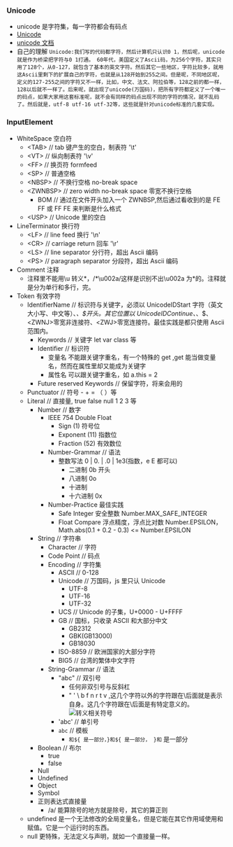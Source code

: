 ### Unicode

- unicode 是字符集，每一字符都会有码点
- [Unicode](home.unicode.org)
- [unicode 文档](fileformat.info/info/unicode/)
- 自己的理解
  `Unicode:我们写的代码都字符，然后计算机只认识0 1，然后呢，unicode就是作为桥梁把字符与0 1打通。 60年代，美国定义了Ascii码，为256个字符，其实只用了128个，从0-127，就包含了基本的英文字符。然后其它一些地区，字符比较多，就用这Ascii里剩下的扩展自己的字符，也就是从128开始到255之间。但是呢，不同地区呢，定义的127-255之间的字符又不一样，比如，中文、法文、阿拉伯等，128之前的都一样，128以后就不一样了。后来呢，就出现了unicode(万国码)，把所有字符都定义了一个唯一的码点，如果大家用这套标准呢，就不会有同样的码点出现不同的字符的情况，就不乱码了。然后就是，utf-8 utf-16 utf-32等，这些就是针对unicode标准的几套实现。`

### InputElement

- WhiteSpace 空白符
  - \<TAB\> // tab 键产生的空白，制表符 '\t'
  - \<VT\> // 纵向制表符 '\v'
  - \<FF\> // 换页符 formfeed
  - \<SP\> // 普通空格
  - \<NBSP\> // 不换行空格 no-break space
  - \<ZWNBSP\> // zero width no-break space 零宽不换行空格
    - BOM // 通过在文件开头加入一个 ZWNBSP,然后通过看收到的是 FE FF 或 FF FE 来判断是什么格式
  - \<USP\> // Unicode 里的空白
- LineTerminator 换行符
  - \<LF\> // line feed 换行 '\n'
  - \<CR\> // carriage return 回车 '\r'
  - \<LS\> // line separator 分行符，超出 Ascii 编码
  - \<PS\> // paragraph separator 分段符，超出 Ascii 编码
- Comment 注释
  - 注释里不能用\u 转义*，/*\u002a/这样是识别不出\u002a 为\*的。注释就是分为单行和多行，完。
- Token 有效字符
  - IdentifierName // 标识符与关键字，必须以 UnicodeIDStart 字符（英文大小写、中文等）、_、\$开头。其它位置以 UnicodeIDContinue、_、\$、\<ZWNJ\>零宽非连接符、\<ZWJ\>零宽连接符。最佳实践是都只使用 Ascii 范围内。
    - Keywords // 关键字 let var class 等
    - Identifier // 标识符
      - 变量名 不能跟关键字重名，有一个特殊的 get ,get 能当做变量名，然而在属性里却又能成为关键字
      - 属性名 可以跟关键字重名，如 a.this = 2
    - Future reserved Keywords // 保留字符，将来会用的
  - Punctuator // 符号 - + = （ ）等
  - Literal // 直接量, true false null 1 2 3 等
    - Number // 数字
      - IEEE 754 Double Float
        - Sign (1) 符号位
        - Exponent (11) 指数位
        - Fraction (52) 有效数位
      - Number-Grammar // 语法
        - 整数写法 0 \| 0. \| .0 \| 1e3(指数，e E 都可以)
          - 二进制 0b 开头
          - 八进制 0o
          - 十进制
          - 十六进制 0x
      - Number-Practice 最佳实践
        - Safe Integer 安全整数 Number.MAX_SAFE_INTEGER
        - Float Compare 浮点精度，浮点比对数 Number.EPSILON，Math.abs(0.1 + 0.2 - 0.3) \<= Number.EPSILON
    - String // 字符串
      - Character // 字符
      - Code Point // 码点
      - Encoding // 字符集
        - ASCII // 0-128
        - Unicode // 万国码，js 里只认 Unicode
          - UTF-8
          - UTF-16
          - UTF-32
        - UCS // Unicode 的子集，U+0000 - U+FFFF
        - GB // 国标，只收录 ASCII 和大部分中文
          - GB2312
          - GBK(GB13000)
          - GB18030
        - ISO-8859 // 欧洲国家的大部分字符
        - BIG5 // 台湾的繁体中文字符
      - String-Grammar // 语法
        - "abc" // 双引号
          - 任何非双引号与反斜杠
          - " ' \ b f n r t v ,这几个字符以外的字符跟在\后面就是表示自身。这几个字符跟在\后面是有特定意义的。![转义相关符号](https://raw.githubusercontent.com/kaeryehaowan/kaeryehaowan.github.io/master/images/encoding-space.png)
        - 'abc' // 单引号
        - `abc` // 模板
          - `和${ 是一部分，}和${ 是一部分， }和` 是一部分
    - Boolean // 布尔
      - true
      - false
    - Null
    - Undefined
    - Object
    - Symbol
    - 正则表达式直接量
      - /a/ 能算除号的地方就是除号，其它的算正则
  - undefined 是一个无法修改的全局变量名，但是它能在其它作用域使用和赋值。它是一个运行时的东西。
  - null 更特殊，无法定义与声明，就如一个直接量一样。
